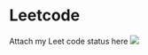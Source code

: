 # Leetcode
Attach my Leet code status here
![](https://leetcard.jacoblin.cool/vikashydv___?ext=contest)
